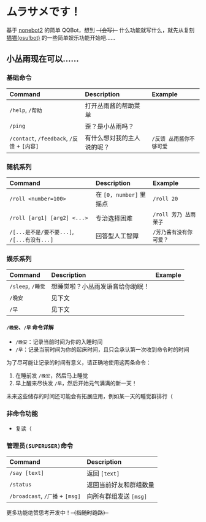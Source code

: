 # ムラサメです！

基于 [nonebot2](https://github.com/nonebot/nonebot2) 的简单 QQBot，想到 ~~（会写）~~ 什么功能就写什么，就先从复刻 [猫猫(osu!bot)](https://github.com/Monodesu/osucat) 的一些简单娱乐功能开始吧……

## 小丛雨现在可以……

### 基础命令

| Command                                     | Description                | Example                  |
| :------------------------------------------ | :------------------------- | :----------------------- |
| `/help`, `/帮助`                            | 打开丛雨酱的帮助菜单       |                          |
| `/ping`                                     | 歪？是小丛雨吗？           |                          |
| `/contact`, `/feedback`, `/反馈` + `[内容]` | 有什么想对我的主人说的呢？ | `/反馈 丛雨酱你不够可爱` |

### 随机系列

| Command                                     | Description             | Example                 |
| :------------------------------------------ | :---------------------- | :---------------------- |
| `/roll <number=100>`                        | 在 `[0, number]` 里摇点 | `/roll 20`              |
| `/roll [arg1] [arg2] <...>`                 | 专治选择困难            | `/roll 芳乃 丛雨 茉子`  |
| `/[...是不是/要不要...]`, `/[...有没有...]` | 回答型人工智障          | `/芳乃酱有没有你可爱？` |

### 娱乐系列

| Command           | Description                      | Example |
| :---------------- | :------------------------------- | :------ |
| `/sleep`, `/睡觉` | 想睡觉啦？小丛雨发语音给你助眠！ |         |
| `/晚安`           | 见下文                           |         |
| `/早`             | 见下文                           |         |

#### `/晚安`、`/早` 命令详解

- `/晚安`：记录当前时间为你的入睡时间
- `/早`：记录当前时间为你的起床时间，且只会承认第一次收到命令时的时间

为了尽可能让记录的时间有意义，请正确地使用这两条命令：

1. 在睡前发 `/晚安`，然后马上睡觉
2. 早上醒来尽快发 `/早`，然后开始元气满满的新一天！

未来这些储存的时间还可能会有拓展应用，例如某一天的睡觉群排行（

### 非命令功能

- 复读（

### 管理员`(SUPERUSER)`命令

| Command                         | Description            |
| :------------------------------ | :--------------------- |
| `/say [text]`                   | 返回 `[text]`          |
| `/status`                       | 返回当前好友和群组数量 |
| `/broadcast`, `/广播` + `[msg]` | 向所有群组发送 `[msg]` |

更多功能绝赞思考开发中！~~（指随时跑路）~~
